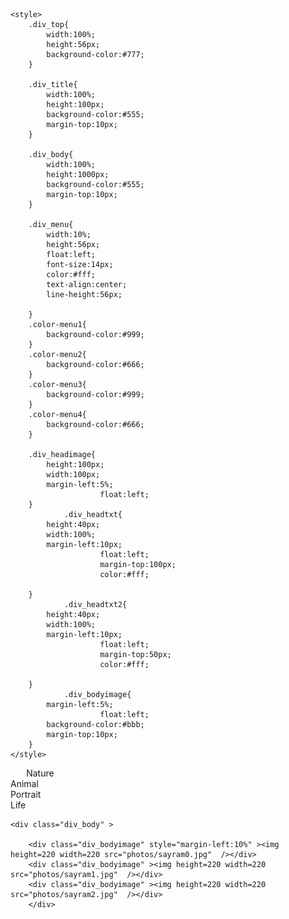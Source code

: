  
<html>
<head>
	<title>Shiqian Li's Photography</title>
	
	
	<style>
		.div_top{
			width:100%;
			height:56px;
			background-color:#777;
		}
		
		.div_title{
			width:100%;
			height:100px;
			background-color:#555;
			margin-top:10px;
		}
		
		.div_body{
			width:100%;
			height:1000px;
			background-color:#555;
			margin-top:10px;
		}
		
		.div_menu{
			width:10%;
			height:56px;
			float:left;
			font-size:14px;
			color:#fff;
			text-align:center;
			line-height:56px;
 
		}
		.color-menu1{
			background-color:#999;
		}
		.color-menu2{
			background-color:#666;
		}
		.color-menu3{
			background-color:#999;
		}
		.color-menu4{
			background-color:#666;
		}
		
		.div_headimage{
			height:100px;
			width:100px;
			margin-left:5%;
                        float:left;
		}
                .div_headtxt{
			height:40px;
			width:100%;
			margin-left:10px;
                        float:left;
                        margin-top:100px;
                        color:#fff;
			
		}
                .div_headtxt2{
			height:40px;
			width:100%;
			margin-left:10px;
                        float:left;
                        margin-top:50px;
                        color:#fff;
			
		}
                .div_bodyimage{
			margin-left:5%;
                        float:left;
			background-color:#bbb;
			margin-top:10px;
		}
	</style>
</head>
 
<body>
	<div class="div_top" >
		<div class="div_menu color-menu1" style="margin-left:5%">Nature</div>
		<div class="div_menu color-menu2" >Animal</div>
		<div class="div_menu color-menu3" >Portrait</div>
		<div class="div_menu color-menu4" >Life</div>
	</div>
	
	<div class="div_body" >
	
        <div class="div_bodyimage" style="margin-left:10%" ><img height=220 width=220 src="photos/sayram0.jpg"  /></div>
        <div class="div_bodyimage" ><img height=220 width=220 src="photos/sayram1.jpg"  /></div>
        <div class="div_bodyimage" ><img height=220 width=220 src="photos/sayram2.jpg"  /></div>
        </div>
 
</body>
</html>

<!-- # Shiqian Li's Photography

## Sayram Lake, Xinjiang, China

<div style="text-align: center; width: auto;">
<img alt="" src="photos/sayram0.jpg" style="margin: 0 auto;" />
</div>

<div style="text-align: center; width: auto;">
<img alt="" src="photos/sayram1.jpg" style="margin: 0 auto;" />
</div>

<div style="text-align: center; width: auto;">
<img alt="" src="photos/sayram2.jpg" style="margin: 0 auto;" />
</div>

## Kanas, Xinjiang, China

<div style="text-align: center; width: auto;">
<img alt="" src="photos/kanas0.jpg" style="margin: 0 auto;" />
</div>

## Colorful Beach, Xinjiang, China

<div style="text-align: center; width: 60%;">
<img alt="" src="photos/wucantan0.jpg" style="margin: 0 auto;" />
</div>


## Hemu, Xinjiang, China

<div style="text-align: center; width: auto;">
<img alt="" src="photos/hemu0.jpg" style="margin: 0 auto;" />
</div>

<div style="text-align: center; width: auto;">
<img alt="" src="photos/hemu1.jpg" style="margin: 0 auto;" />
</div>
<div style="text-align: center;">
<video width=960 height=540 controls>
  <source style="margin:0 auto;" src="photos/hemu2.mp4" type="video/mp4">
</video>
</div>
## A full version of time-lapse photography in Xinjiang

https://www.bilibili.com/video/BV1kY4y177T6?spm_id_from=333.999.0.0
 -->

